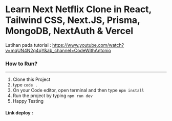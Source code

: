 # Learn Next Netflix Clone in React, Tailwind CSS, Next.JS, Prisma, MongoDB, NextAuth & Vercel

Latihan pada tutorial : https://www.youtube.com/watch?v=mqUN4N2q4qY&ab_channel=CodeWithAntonio

### How to Run?

---

1. Clone this Project
2. type `code .`
3. On your Code editor, open terminal and then type `npm install`
4. Run the project by typing `npm run dev`
5. Happy Testing

#### Link deploy :
